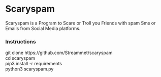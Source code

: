 <H1>Scaryspam</H1>
Scaryspam is a Program to Scare or Troll you Friends with spam Sms or Emails from Social Media platforms.

<H3>Instructions</H3>
git clone https://github.com/Streammet/scaryspam
</br>cd scaryspam
</br>pip3 install -r requirements
</br>python3 scaryspam.py
